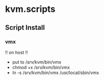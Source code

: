 # kvm.scripts
## Script Install
### vmx
!! on host !!
- put to /srv/kvm/bin/vmx
- chmod +x /srv/kvm/bin/vmx
- ln -s /srv/kvm/bin/vmx /usr/local/sbin/vmx

